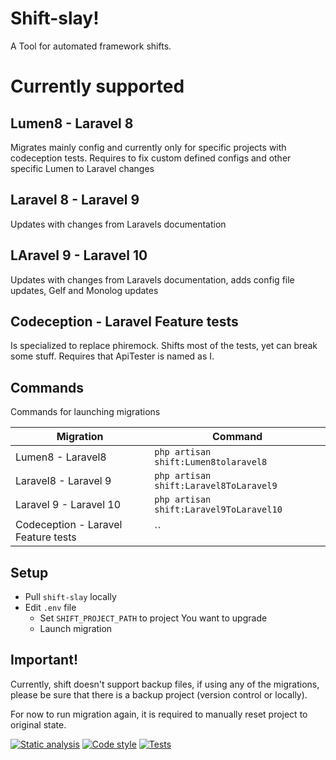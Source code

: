 # Shift-slay!

A Tool for automated framework shifts.


# Currently supported
## Lumen8 - Laravel 8
Migrates mainly config and currently only for specific projects with codeception tests. Requires to fix custom defined configs and other specific Lumen to Laravel changes
## Laravel 8 - Laravel 9
Updates with changes from Laravels documentation
## LAravel 9 - Laravel 10
Updates with changes from Laravels documentation, adds config file updates, Gelf and Monolog updates
## Codeception - Laravel Feature tests
Is specialized to replace phiremock. Shifts most of the tests, yet can break some stuff.
Requires that ApiTester is named as I.


## Commands

Commands for launching migrations

| Migration                           |Command                        
|-------------------------------------|-------------------------------------|
| Lumen8 - Laravel8                   |`php artisan shift:Lumen8tolaravel8`       
| Laravel8 - Laravel 9                | `php artisan shift:Laravel8ToLaravel9`
| Laravel 9 - Laravel 10              | `php artisan shift:Laravel9ToLaravel10`
| Codeception - Laravel Feature tests | ``


## Setup

- Pull `shift-slay` locally
- Edit `.env` file
    -  Set `SHIFT_PROJECT_PATH` to project You want to upgrade
  - Launch migration


## Important!
Currently, shift doesn't support backup files, if using any of the migrations, please be sure that there is a backup project (version control or locally).

For now to run migration again, it is required to manually reset project to original state.

[![Static analysis](https://github.com/MartinsRucevskis/shift-slay/actions/workflows/stan.yml/badge.svg)](https://github.com/MartinsRucevskis/shift-slay/actions/workflows/stan.yml)
[![Code style](https://github.com/MartinsRucevskis/shift-slay/actions/workflows/pint.yml/badge.svg)](https://github.com/MartinsRucevskis/shift-slay/actions/workflows/pint.yml)
[![Tests](https://github.com/MartinsRucevskis/shift-slay/actions/workflows/laravel.yml/badge.svg)](https://github.com/MartinsRucevskis/shift-slay/actions/workflows/laravel.yml)
